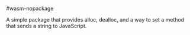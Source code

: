 #wasm-nopackage

A simple package that provides alloc, dealloc, and a way to set a method that sends a string to JavaScript.

